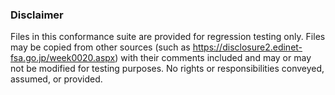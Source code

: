 ### Disclaimer
Files in this conformance suite are provided for regression testing only.
Files may be copied from other sources (such as https://disclosure2.edinet-fsa.go.jp/week0020.aspx) with their comments included and may or may not be modified for testing purposes.
No rights or responsibilities conveyed, assumed, or provided.

